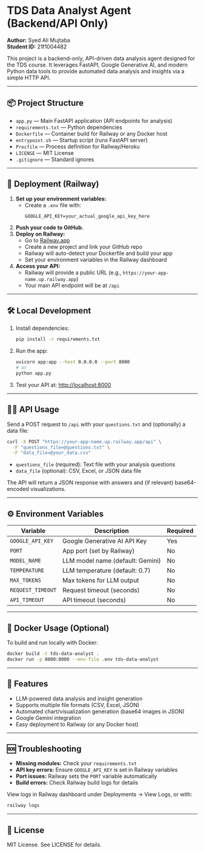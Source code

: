 

# TDS Data Analyst Agent (Backend/API Only)

**Author:** Syed Ali Mujtaba  
**Student ID:** 21f1004482

This project is a backend-only, API-driven data analysis agent designed for the TDS course. It leverages FastAPI, Google Generative AI, and modern Python data tools to provide automated data analysis and insights via a simple HTTP API.

---

## 📦 Project Structure

- `app.py` — Main FastAPI application (API endpoints for analysis)
- `requirements.txt` — Python dependencies
- `Dockerfile` — Container build for Railway or any Docker host
- `entrypoint.sh` — Startup script (runs FastAPI server)
- `Procfile` — Process definition for Railway/Heroku
- `LICENSE` — MIT License
- `.gitignore` — Standard ignores

---

## 🚀 Deployment (Railway)

1. **Set up your environment variables:**
   - Create a `.env` file with:
     ```
     GOOGLE_API_KEY=your_actual_google_api_key_here
     ```
2. **Push your code to GitHub.**
3. **Deploy on Railway:**
   - Go to [Railway.app](https://railway.app)
   - Create a new project and link your GitHub repo
   - Railway will auto-detect your Dockerfile and build your app
   - Set your environment variables in the Railway dashboard
4. **Access your API:**
   - Railway will provide a public URL (e.g., `https://your-app-name.up.railway.app`)
   - Your main API endpoint will be at `/api`

---

## 🛠️ Local Development

1. Install dependencies:
   ```bash
   pip install -r requirements.txt
   ```
2. Run the app:
   ```bash
   uvicorn app:app --host 0.0.0.0 --port 8000
   # or
   python app.py
   ```
3. Test your API at: [http://localhost:8000](http://localhost:8000)

---

## 🧑‍💻 API Usage

Send a POST request to `/api` with your `questions.txt` and (optionally) a data file:

```bash
curl -X POST "https://your-app-name.up.railway.app/api" \
  -F "questions_file=@questions.txt" \
  -F "data_file=@your_data.csv"
```

- `questions_file` (required): Text file with your analysis questions
- `data_file` (optional): CSV, Excel, or JSON data file

The API will return a JSON response with answers and (if relevant) base64-encoded visualizations.

---

## ⚙️ Environment Variables

| Variable           | Description                        | Required |
|--------------------|------------------------------------|----------|
| `GOOGLE_API_KEY`   | Google Generative AI API Key        | Yes      |
| `PORT`             | App port (set by Railway)           | No       |
| `MODEL_NAME`       | LLM model name (default: Gemini)    | No       |
| `TEMPERATURE`      | LLM temperature (default: 0.7)      | No       |
| `MAX_TOKENS`       | Max tokens for LLM output           | No       |
| `REQUEST_TIMEOUT`  | Request timeout (seconds)           | No       |
| `API_TIMEOUT`      | API timeout (seconds)               | No       |

---

## 🐳 Docker Usage (Optional)

To build and run locally with Docker:

```bash
docker build -t tds-data-analyst .
docker run -p 8000:8000 --env-file .env tds-data-analyst
```

---

## 📝 Features

- LLM-powered data analysis and insight generation
- Supports multiple file formats (CSV, Excel, JSON)
- Automated chart/visualization generation (base64 images in JSON)
- Google Gemini integration
- Easy deployment to Railway (or any Docker host)

---

## 🆘 Troubleshooting

- **Missing modules:** Check your `requirements.txt`
- **API key errors:** Ensure `GOOGLE_API_KEY` is set in Railway variables
- **Port issues:** Railway sets the `PORT` variable automatically
- **Build errors:** Check Railway build logs for details

View logs in Railway dashboard under Deployments → View Logs, or with:
```bash
railway logs
```

---

## 📄 License

MIT License. See LICENSE for details.